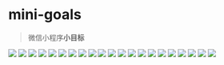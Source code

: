 # mini-goals
> 微信小程序**小目标**

![](https://github.com/cnarutox/mini-goals/blob/master/images/Mini%20Goals_%E9%A1%B5%E9%9D%A2_01.jpg)
![](https://github.com/cnarutox/mini-goals/blob/master/images/Mini%20Goals_%E9%A1%B5%E9%9D%A2_02.jpg)
![](https://github.com/cnarutox/mini-goals/blob/master/images/Mini%20Goals_%E9%A1%B5%E9%9D%A2_03.jpg)
![](https://github.com/cnarutox/mini-goals/blob/master/images/Mini%20Goals_%E9%A1%B5%E9%9D%A2_04.jpg)
![](https://github.com/cnarutox/mini-goals/blob/master/images/Mini%20Goals_%E9%A1%B5%E9%9D%A2_05.jpg)
![](https://github.com/cnarutox/mini-goals/blob/master/images/Mini%20Goals_%E9%A1%B5%E9%9D%A2_06.jpg)
![](https://github.com/cnarutox/mini-goals/blob/master/images/Mini%20Goals_%E9%A1%B5%E9%9D%A2_07.jpg)
![](https://github.com/cnarutox/mini-goals/blob/master/images/Mini%20Goals_%E9%A1%B5%E9%9D%A2_08.jpg)
![](https://github.com/cnarutox/mini-goals/blob/master/images/Mini%20Goals_%E9%A1%B5%E9%9D%A2_09.jpg)
![](https://github.com/cnarutox/mini-goals/blob/master/images/Mini%20Goals_%E9%A1%B5%E9%9D%A2_10.jpg)
![](https://github.com/cnarutox/mini-goals/blob/master/images/Mini%20Goals_%E9%A1%B5%E9%9D%A2_11.jpg)
![](https://github.com/cnarutox/mini-goals/blob/master/images/Mini%20Goals_%E9%A1%B5%E9%9D%A2_12.jpg)
![](https://github.com/cnarutox/mini-goals/blob/master/images/Mini%20Goals_%E9%A1%B5%E9%9D%A2_13.jpg)
![](https://github.com/cnarutox/mini-goals/blob/master/images/Mini%20Goals_%E9%A1%B5%E9%9D%A2_14.jpg)
![](https://github.com/cnarutox/mini-goals/blob/master/images/Mini%20Goals_%E9%A1%B5%E9%9D%A2_15.jpg)
![](https://github.com/cnarutox/mini-goals/blob/master/images/Mini%20Goals_%E9%A1%B5%E9%9D%A2_16.jpg)
![](https://github.com/cnarutox/mini-goals/blob/master/images/Mini%20Goals_%E9%A1%B5%E9%9D%A2_17.jpg)
![](https://github.com/cnarutox/mini-goals/blob/master/images/Mini%20Goals_%E9%A1%B5%E9%9D%A2_18.jpg)
![](https://github.com/cnarutox/mini-goals/blob/master/images/Mini%20Goals_%E9%A1%B5%E9%9D%A2_19.jpg)
![](https://github.com/cnarutox/mini-goals/blob/master/images/Mini%20Goals_%E9%A1%B5%E9%9D%A2_20.jpg)
![](https://github.com/cnarutox/mini-goals/blob/master/images/Mini%20Goals_%E9%A1%B5%E9%9D%A2_21.jpg)
